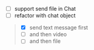 -[ ] support send file in Chat   
-[ ] refactor with chat object 
> -[x] send text message first 
> -[ ] and then video  
> -[ ] and then file 